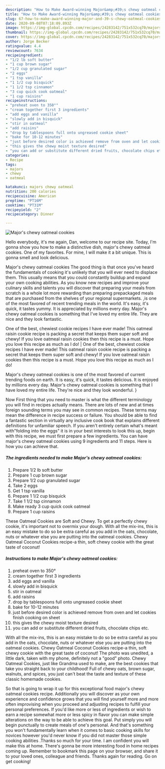 ```yaml
---
description: "How to Make Award-winning Major&amp;#39;s chewy oatmeal cookies"
title: "How to Make Award-winning Major&amp;#39;s chewy oatmeal cookies"
slug: 67-how-to-make-award-winning-major-and-39-s-chewy-oatmeal-cookies
date: 2020-09-08T07:18:09.893Z
image: https://img-global.cpcdn.com/recipes/24283142/751x532cq70/majors-chewy-oatmeal-cookies-recipe-main-photo.jpg
thumbnail: https://img-global.cpcdn.com/recipes/24283142/751x532cq70/majors-chewy-oatmeal-cookies-recipe-main-photo.jpg
cover: https://img-global.cpcdn.com/recipes/24283142/751x532cq70/majors-chewy-oatmeal-cookies-recipe-main-photo.jpg
author: Jorge Becker
ratingvalue: 4.4
reviewcount: 7634
recipeingredient:
- "1/2 lb soft butter"
- "1 cup brown sugar"
- "1/2 cup granulated sugar"
- "2 eggs"
- "1 tsp vanilla"
- "1 1/2 cup bisquick"
- "1 1/2 tsp cinnamon"
- "3 cup quick cook oatmeal"
- "1 cup raisins"
recipeinstructions:
- "preheat oven to 350°"
- "cream together first 3 ingredients"
- "add eggs and vanilla"
- "slowly add in bisquick"
- "stir in oatmeal"
- "add raisins"
- "drop by tablespoons full onto ungreased cookie sheet"
- "bake for 10-12 minutes"
- "just before desired color is achieved remove from oven and let cookies finish cooking on sheet"
- "this gives the chewy moist texture desired"
- "you can add or substitute different dried fruits, chocolate chips etc."
categories:
- Recipe
tags:
- majors
- chewy
- oatmeal

katakunci: majors chewy oatmeal 
nutrition: 200 calories
recipecuisine: American
preptime: "PT16M"
cooktime: "PT31M"
recipeyield: "2"
recipecategory: Dinner

---
```



![Major&#39;s chewy oatmeal cookies](https://img-global.cpcdn.com/recipes/24283142/751x532cq70/majors-chewy-oatmeal-cookies-recipe-main-photo.jpg)

Hello everybody, it's me again, Dan, welcome to our recipe site. Today, I'm gonna show you how to make a distinctive dish, major&#39;s chewy oatmeal cookies. One of my favorites. For mine, I will make it a bit unique. This is gonna smell and look delicious.

Major&#39;s chewy oatmeal cookies The good thing is that once you've heard the fundamentals of cooking it's unlikely that you will ever need to displace them. This usually means that you could constantly buildup and expand your own cooking abilities. As you know new recipes and improve your culinary skills and talents you will discover that preparing your meals from scratch is a whole lot more rewarding than preparing prepackaged meals that are purchased from the shelves of your regional supermarkets.
,is one of the most favored of recent trending meals in the world. It's easy, it's quick, it tastes yummy. It is appreciated by millions every day. Major&#39;s chewy oatmeal cookies is something that I've loved my entire life. They are nice and they look fantastic.

One of the best, chewiest cookie recipes I have ever made! This oatmeal raisin cookie recipe is packing a secret that keeps them super soft and chewy! If you love oatmeal raisin cookies then this recipe is a must. Hope you love this recipe as much as I do!
|
One of the best, chewiest cookie recipes I have ever made! This oatmeal raisin cookie recipe is packing a secret that keeps them super soft and chewy! If you love oatmeal raisin cookies then this recipe is a must. Hope you love this recipe as much as I do!

Major&#39;s chewy oatmeal cookies is one of the most favored of current trending foods on earth. It is easy, it's quick, it tastes delicious. It is enjoyed by millions every day. Major&#39;s chewy oatmeal cookies is something that I have loved my entire life. They're nice and they look wonderful.
}

Now First thing that you need to master is what the different terminology you will find in recipes actually means. There are lots of new and at times foreign sounding terms you may see in common recipes. These terms may mean the difference in recipe success or failure. You should be able to find a fantastic section in virtually any inclusive cook book that explains different definitions for unfamiliar speech. If you aren't entirely certain what's meant with"folding into the eggs" it is in your best interests to look this up,
begin with this recipe, we must first prepare a few ingredients. You can have major&#39;s chewy oatmeal cookies using 9 ingredients and 11 steps. Here is how you can achieve that.

<!--inarticleads1-->

##### The ingredients needed to make Major&#39;s chewy oatmeal cookies:

1. Prepare 1/2 lb soft butter
1. Prepare 1 cup brown sugar
1. Prepare 1/2 cup granulated sugar
1. Take 2 eggs
1. Get 1 tsp vanilla
1. Prepare 1 1/2 cup bisquick
1. Take 1 1/2 tsp cinnamon
1. Make ready 3 cup quick cook oatmeal
1. Prepare 1 cup raisins


These Oatmeal Cookies are Soft and Chewy. To get a perfectly chewy cookie, it&#39;s important not to overmix your dough. With all the mix-ins, this is an easy mistake to do so be extra careful as you add in the oats, chocolate, nuts or whatever else you are putting into the oatmeal cookies. Chewy Oatmeal Coconut Cookies recipe-a thin, soft chewy cookie with the great taste of coconut! 

<!--inarticleads2-->

##### Instructions to make Major&#39;s chewy oatmeal cookies:

1. preheat oven to 350°
1. cream together first 3 ingredients
1. add eggs and vanilla
1. slowly add in bisquick
1. stir in oatmeal
1. add raisins
1. drop by tablespoons full onto ungreased cookie sheet
1. bake for 10-12 minutes
1. just before desired color is achieved remove from oven and let cookies finish cooking on sheet
1. this gives the chewy moist texture desired
1. you can add or substitute different dried fruits, chocolate chips etc.


With all the mix-ins, this is an easy mistake to do so be extra careful as you add in the oats, chocolate, nuts or whatever else you are putting into the oatmeal cookies. Chewy Oatmeal Coconut Cookies recipe-a thin, soft chewy cookie with the great taste of coconut! The photo was unedited, a little dark, taken with my phone, definitely not a &#34;good&#34; photo. Chewy Oatmeal Cookies, just like Grandma used to make, are the best cookies that take you straight back to your childhood! Full of chewy oats, brown sugar, walnuts, and spices, you just can&#39;t beat the taste and texture of these classic homemade cookies. 

So that is going to wrap it up for this exceptional food major&#39;s chewy oatmeal cookies recipe. Additionally you will discover as your own experience and confidence grows that you will find yourself more and more often improvising when you proceed and adjusting recipes to fulfill your personal preferences. If you'd like more or less of ingredients or wish to earn a recipe somewhat more or less spicy in flavor you can make simple alterations on the way to be able to achieve this goal. Put simply you will begin punctually to create meals of one's personal. And that's something you won't fundamentally learn when it comes to basic cooking skills for novices however you'd never know if you did not master those simple cooking abilities .Thanks so much for your time. I am confident you will make this at home. There's gonna be more interesting food in home recipes coming up. Remember to bookmark this page on your browser, and share it to your loved ones, colleague and friends. Thanks again for reading. Go on get cooking!
